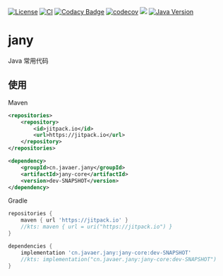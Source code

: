 [![License](https://img.shields.io/badge/License-Apache%202.0-blue.svg)](https://opensource.org/licenses/Apache-2.0)
[![CI](https://github.com/cn-src/jany/actions/workflows/gradle.yml/badge.svg)](https://github.com/cn-src/jany/actions/workflows/gradle.yml)
[![Codacy Badge](https://app.codacy.com/project/badge/Grade/a3a61ff2d17541c493b2fa8b69e1948b)](https://www.codacy.com/gh/cn-src/jany/dashboard?utm_source=github.com&amp;utm_medium=referral&amp;utm_content=cn-src/jany&amp;utm_campaign=Badge_Grade)
[![codecov](https://codecov.io/gh/cn-src/jany/branch/dev/graph/badge.svg)](https://codecov.io/gh/cn-src/jany)
[![](https://jitpack.io/v/cn.javaer/jany.svg)](https://jitpack.io/#cn.javaer/jany)
[![Java Version](https://img.shields.io/badge/Java-8%20|%2011%20-blue)](https://adoptopenjdk.net/)

# jany
Java 常用代码

## 使用
Maven
```xml
<repositories>
    <repository>
        <id>jitpack.io</id>
        <url>https://jitpack.io</url>
    </repository>
</repositories>

```
```xml
<dependency>
    <groupId>cn.javaer.jany</groupId>
    <artifactId>jany-core</artifactId>
    <version>dev-SNAPSHOT</version>
</dependency>
```

Gradle
```groovy
repositories {
    maven { url 'https://jitpack.io' }
    //kts: maven { url = uri("https://jitpack.io") }
}
```
```groovy
dependencies {
    implementation 'cn.javaer.jany:jany-core:dev-SNAPSHOT'
    //kts: implementation("cn.javaer.jany:jany-core:dev-SNAPSHOT")
}
```
